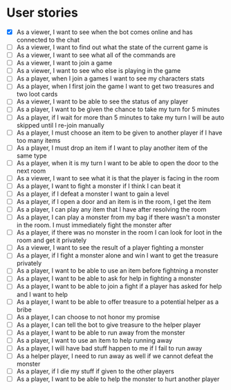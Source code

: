 # User stories

* [x] As a viewer, I want to see when the bot comes online and has connected to the chat
* [ ] As a viewer, I want to find out what the state of the current game is
* [ ] As a viewer, I want to see what all of the commands are
* [ ] As a viewer, I want to join a game
* [ ] As a viewer, I want to see who else is playing in the game
* [ ] As a player, when I join a games I want to see my characters stats
* [ ] As a player, when I first join the game I want to get two treasures and two loot cards
* [ ] As a viewer, I want to be able to see the status of any player
* [ ] As a player, I want to be given the chance to take my turn for 5 minutes
* [ ] As a player, if I wait for more than 5 minutes to take my turn I will be auto skipped until I re-join manually
* [ ] As a player, I must choose an item to be given to another player if I have too many items
* [ ] As a player, I must drop an item if I want to play another item of the same type
* [ ] As a player, when it is my turn I want to be able to open the door to the next room
* [ ] As a viewer, I want to see what it is that the player is facing in the room
* [ ] As a player, I want to fight a monster if I think I can beat it
* [ ] As a player, if I defeat a monster I want to gain a level
* [ ] As a player, if I open a door and an item is in the room, I get the item
* [ ] As a player, I can play any item that I have after resolving the room
* [ ] As a player, I can play a monster from my bag if there wasn't a monster in the room. I must immediately fight the monster after
* [ ] As a player, if there was no monster in the room I can look for loot in the room and get it privately
* [ ] As a viewer, I want to see the result of a player fighting a monster
* [ ] As a player, if I fight a monster alone and win I want to get the treasure privately
* [ ] As a player, I want to be able to use an item before fightning a monster
* [ ] As a player, I want to be able to ask for help in fighting a monster
* [ ] As a player, I want to be able to join a fight if a player has asked for help and I want to help
* [ ] As a player, I want to be able to offer treasure to a potential helper as a bribe
* [ ] As a player, I can choose to not honor my promise
* [ ] As a player, I can tell the bot to give treasure to the helper player
* [ ] As a player, I want to be able to run away from the monster
* [ ] As a player, I want to use an item to help running away
* [ ] As a player, I will have bad stuff happen to me if I fail to run away
* [ ] As a helper player, I need to run away as well if we cannot defeat the monster
* [ ] As a player, if I die my stuff if given to the other players
* [ ] As a player, I want to be able to help the monster to hurt another player
